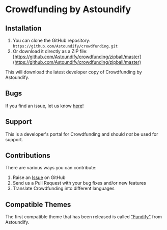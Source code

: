 # Crowdfunding by Astoundify #

## Installation ##

1. You can clone the GitHub repository: `https://github.com/Astoundify/crowdfunding.git`
2. Or download it directly as a ZIP file: [https://github.com/Astoundify/crowdfunding/zipball/master](https://github.com/Astoundify/crowdfunding/zipball/master)

This will download the latest developer copy of Crowdfunding by Astoundify.

## Bugs ##
If you find an issue, let us know [here](https://github.com/Astoundify/crowdfunding/issues?state=open)!

## Support ##
This is a developer's portal for Crowdfunding and should _not_ be used for support.

## Contributions ##

There are various ways you can contribute:

1. Raise an [Issue](https://github.com/Astoundify/crowdfunding/issues?state=open) on GitHub
2. Send us a Pull Request with your bug fixes and/or new features
3. Translate Crowdfunding into different languages

## Compatible Themes ##
The first compatible theme that has been released is called ["Fundify"](http://themeforest.net/item/fundify-crowd-funding-wordpress-theme/4257622?ref=AppThemer) from Astoundify.